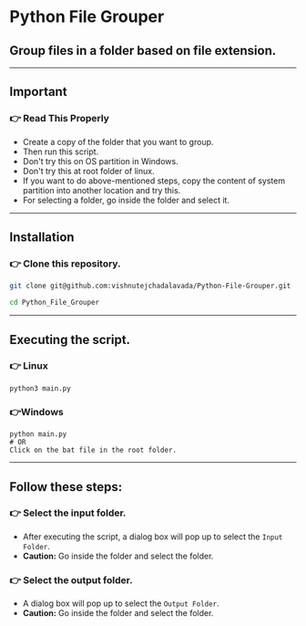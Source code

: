 # Python File Grouper
## Group files in a folder based on file extension.
---

## Important
### 👉 Read This Properly
- Create a copy of the folder that you want to group.
- Then run this script.
- Don't try this on OS partition in Windows.
- Don't try this at root folder of linux.
- If you want to do above-mentioned steps, copy the content of system partition into another location and try this.
- For selecting a folder, go inside the folder and select it.

---

## Installation
### 👉 Clone this repository.
```bash
git clone git@github.com:vishnutejchadalavada/Python-File-Grouper.git

cd Python_File_Grouper
```

---

## Executing the script.
### 👉 Linux
```
python3 main.py
```
### 👉Windows
```
python main.py
# OR
Click on the bat file in the root folder.
```

---

## Follow these steps:
### 👉 Select the input folder.
- After executing the script, a dialog box will pop up to select the `Input Folder`.
- **Caution:** Go inside the folder and select the folder.
### 👉 Select the output folder.
- A dialog box will pop up to select the `Output Folder`.
- **Caution:** Go inside the folder and select the folder.
